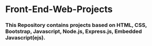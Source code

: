 # Front-End-Web-Projects

### This Repository contains projects based on HTML, CSS, Bootstrap, Javascript, Node.js, Express.js, Embedded Javascript(ejs).

